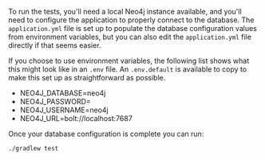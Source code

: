 To run the tests, you'll need a local Neo4j instance available, and you'll need to configure the application to properly
connect to the database. The `application.yml` file is set up to populate the database configuration values from 
environment variables, but you can also edit the `application.yml` file directly if that seems easier.

If you choose to use environment variables, the following list shows what this might look like in an `.env` file. An 
`.env.default` is available to copy to make this set up as straightforward as possible.

- NEO4J_DATABASE=neo4j
- NEO4J_PASSWORD=<some password>
- NEO4J_USERNAME=neo4j
- NEO4J_URL=bolt://localhost:7687

Once your database configuration is complete you can run:

`./gradlew test`
